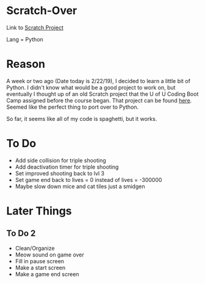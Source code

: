 # Scratch-Over

Link to [Scratch Project](https://scratch.mit.edu/projects/198253712/)

Lang = Python

# Reason

A week or two ago (Date today is 2/22/19), I decided to learn a little bit of Python. I didn't know what would be a good project to work on, but eventually I thought up of an old Scratch project that the U of U Coding Boot Camp assigned before the course began. That project can be found [here](https://scratch.mit.edu/projects/198253712/). Seemed like the perfect thing to port over to Python. 

So far, it seems like all of my code is spaghetti, but it works.

# To Do
* Add side collision for triple shooting
* Add deactivation timer for triple shooting
* Set improved shooting back to lvl 3
* Set game end back to lives = 0 instead of lives = -300000
* Maybe slow down mice and cat tiles just a smidgen

# Later Things

## To Do 2

* Clean/Organize
* Meow sound on game over
* Fill in pause screen
* Make a start screen
* Make a game end screen